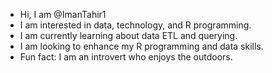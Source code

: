 - Hi, I am @ImanTahir1
- I am interested in data, technology, and R programming.
- I am currently learning about data ETL and querying.
- I am looking to enhance my R programming and data skills. 
- Fun fact: I am an introvert who enjoys the outdoors.
